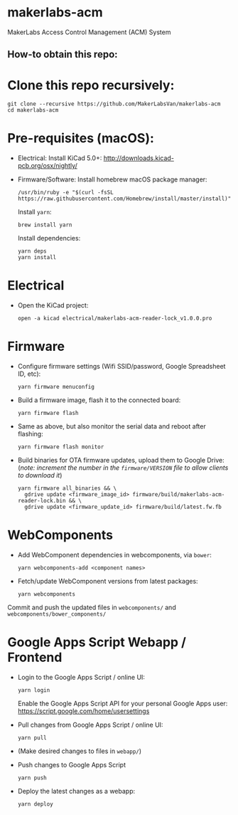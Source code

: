 # makerlabs-acm
MakerLabs Access Control Management (ACM) System

## How-to obtain this repo:
# Clone this repo recursively:
```
git clone --recursive https://github.com/MakerLabsVan/makerlabs-acm
cd makerlabs-acm
```

# Pre-requisites (macOS):

- Electrical:
  Install KiCad 5.0+:
  http://downloads.kicad-pcb.org/osx/nightly/

- Firmware/Software:
  Install homebrew macOS package manager:
  ```
  /usr/bin/ruby -e "$(curl -fsSL https://raw.githubusercontent.com/Homebrew/install/master/install)"
  ```

  Install `yarn`:
  ```
  brew install yarn
  ```

  Install dependencies:
  ```
  yarn deps
  yarn install
  ```

# Electrical

- Open the KiCad project:
  ```
  open -a kicad electrical/makerlabs-acm-reader-lock_v1.0.0.pro
  ```

# Firmware

- Configure firmware settings (Wifi SSID/password, Google Spreadsheet ID, etc):
  ```
  yarn firmware menuconfig
  ```

- Build a firmware image, flash it to the connected board:
  ```
  yarn firmware flash
  ```

- Same as above, but also monitor the serial data and reboot after flashing:
  ```
  yarn firmware flash monitor
  ```

- Build binaries for OTA firmware updates, upload them to Google Drive:
  (*note: increment the number in the `firmware/VERSION` file to allow clients to download it*)
  ```
  yarn firmware all_binaries && \
    gdrive update <firmware_image_id> firmware/build/makerlabs-acm-reader-lock.bin && \
    gdrive update <firmware_update_id> firmware/build/latest.fw.fb
  ```

# WebComponents

- Add WebComponent dependencies in webcomponents, via `bower`:
  ```
  yarn webcomponents-add <component names>
  ```

- Fetch/update WebComponent versions from latest packages:
  ```
  yarn webcomponents
  ```

Commit and push the updated files in `webcomponents/` and `webcomponents/bower_components/`

# Google Apps Script Webapp / Frontend

- Login to the Google Apps Script / online UI:
  ```
  yarn login
  ```

  Enable the Google Apps Script API for your personal Google Apps user:
  https://script.google.com/home/usersettings

- Pull changes from Google Apps Script / online UI:
  ```
  yarn pull
  ```

- (Make desired changes to files in `webapp/`)

- Push changes to Google Apps Script
  ```
  yarn push
  ```

- Deploy the latest changes as a webapp:
  ```
  yarn deploy
  ```
